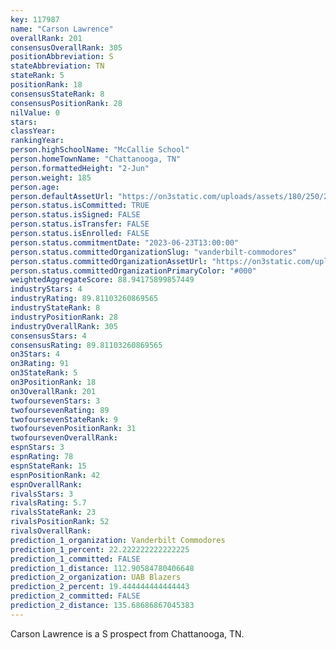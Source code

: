 ```yaml
---
key: 117987
name: "Carson Lawrence"
overallRank: 201
consensusOverallRank: 305
positionAbbreviation: S
stateAbbreviation: TN
stateRank: 5
positionRank: 18
consensusStateRank: 8
consensusPositionRank: 28
nilValue: 0
stars: 
classYear: 
rankingYear: 
person.highSchoolName: "McCallie School"
person.homeTownName: "Chattanooga, TN"
person.formattedHeight: "2-Jun"
person.weight: 185
person.age: 
person.defaultAssetUrl: "https://on3static.com/uploads/assets/180/250/250180.png"
person.status.isCommitted: TRUE
person.status.isSigned: FALSE
person.status.isTransfer: FALSE
person.status.isEnrolled: FALSE
person.status.commitmentDate: "2023-06-23T13:00:00"
person.status.committedOrganizationSlug: "vanderbilt-commodores"
person.status.committedOrganizationAssetUrl: "https://on3static.com/uploads/assets/755/214/214755.svg"
person.status.committedOrganizationPrimaryColor: "#000"
weightedAggregateScore: 88.94175899857449
industryStars: 4
industryRating: 89.81103260869565
industryStateRank: 8
industryPositionRank: 28
industryOverallRank: 305
consensusStars: 4
consensusRating: 89.81103260869565
on3Stars: 4
on3Rating: 91
on3StateRank: 5
on3PositionRank: 18
on3OverallRank: 201
twofoursevenStars: 3
twofoursevenRating: 89
twofoursevenStateRank: 9
twofoursevenPositionRank: 31
twofoursevenOverallRank: 
espnStars: 3
espnRating: 78
espnStateRank: 15
espnPositionRank: 42
espnOverallRank: 
rivalsStars: 3
rivalsRating: 5.7
rivalsStateRank: 23
rivalsPositionRank: 52
rivalsOverallRank: 
prediction_1_organization: Vanderbilt Commodores
prediction_1_percent: 22.222222222222225
prediction_1_committed: FALSE
prediction_1_distance: 112.90584780406648
prediction_2_organization: UAB Blazers
prediction_2_percent: 19.444444444444443
prediction_2_committed: FALSE
prediction_2_distance: 135.68686867045383
---
```

Carson Lawrence is a S prospect from Chattanooga, TN.